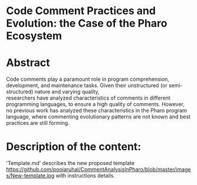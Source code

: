 # Code Comment Practices and Evolution: the Case of the Pharo Ecosystem

# Abstract

Code comments play a paramount role in program comprehension, development, and maintenance tasks.
    Given their unstructured (or semi-structured)  nature and varying quality,  
     researchers have analyzed characteristics of comments in different programming languages, to ensure a high quality of comments.
    However, no previous work has analyzed these characteristics in the Pharo program language,
    where commenting evolutionary patterns are not known and best practices are still forming.

# Description of the content:

 'Template.md' describes the new proposed template https://github.com/poojaruhal/CommentAnalysisInPharo/blob/master/images/New-template.jpg with instructions details.
